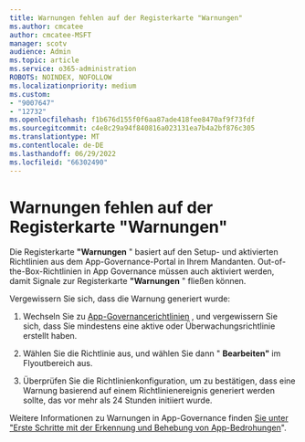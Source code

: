 ```yaml
---
title: Warnungen fehlen auf der Registerkarte "Warnungen"
ms.author: cmcatee
author: cmcatee-MSFT
manager: scotv
audience: Admin
ms.topic: article
ms.service: o365-administration
ROBOTS: NOINDEX, NOFOLLOW
ms.localizationpriority: medium
ms.custom:
- "9007647"
- "12732"
ms.openlocfilehash: f1b676d155f0f6aa87ade418fee8470af9f73fdf
ms.sourcegitcommit: c4e8c29a94f840816a023131ea7b4a2bf876c305
ms.translationtype: MT
ms.contentlocale: de-DE
ms.lasthandoff: 06/29/2022
ms.locfileid: "66302490"
---
```

# <a name="alerts-missing-from-alerts-tab"></a>Warnungen fehlen auf der Registerkarte "Warnungen"

Die Registerkarte **"Warnungen** " basiert auf den Setup- und aktivierten Richtlinien aus dem App-Governance-Portal in Ihrem Mandanten. Out-of-the-Box-Richtlinien in App Governance müssen auch aktiviert werden, damit Signale zur Registerkarte **"Warnungen** " fließen können. 

Vergewissern Sie sich, dass die Warnung generiert wurde:

1. Wechseln Sie zu [App-Governancerichtlinien](https://compliance.microsoft.com/m365appprotection?viewid=policies) , und vergewissern Sie sich, dass Sie mindestens eine aktive oder Überwachungsrichtlinie erstellt haben.

1. Wählen Sie die Richtlinie aus, und wählen Sie dann " **Bearbeiten"** im Flyoutbereich aus. 

1. Überprüfen Sie die Richtlinienkonfiguration, um zu bestätigen, dass eine Warnung basierend auf einem Richtlinienereignis generiert werden sollte, das vor mehr als 24 Stunden initiiert wurde.

Weitere Informationen zu Warnungen in App-Governance finden [Sie unter "Erste Schritte mit der Erkennung und Behebung von App-Bedrohungen](https://docs.microsoft.com/microsoft-365/compliance/app-governance-detect-remediate-get-started)".